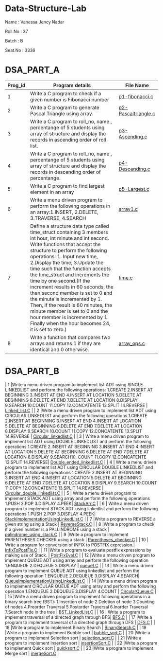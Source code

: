 # Data-Structure-Lab
  Name : Vanessa Jency Nadar
  
  Roll.No : 37
  
  Batch : B
  
 Seat.No : 3336
 
 # DSA_PART_A
 | Prog_id | Program details | File Name |
| --------------- | --------------- | --------------- |
| 1 | Write a C program to check if a given number is Fibonacci number | [p1-fibonacci.c](https://github.com/Vanessa1410/Data-Structure-Lab/blob/main/p1-fibonacci.c) |
| 2 |Write a C program to generate Pascal Triangle using array. | [p2-Pascaltriangle.c](https://github.com/Vanessa1410/Data-Structure-Lab/blob/main/p2-Pascaltriangle.c)|
| 3 | Write a C program to roll_no, name , percentange of 5 students using array of structure and display the records in ascending order of roll list.| [p3-Ascending.c](https://github.com/Vanessa1410/Data-Structure-Lab/blob/main/p3-Ascending.c)|
| 4 | Write a C program to roll_no, name , percentange of 5 students using array of structure  and display the records in descending order of percentange.| [p4-Descending.c](https://github.com/Vanessa1410/Data-Structure-Lab/blob/main/p4-Descending.c) |
| 5 |Write a C program to find largest element in an array  | [p5-Largest.c](https://github.com/Vanessa1410/Data-Structure-Lab/blob/main/p5-Largest.c) |
| 6 |Write a menu driven program to perform the following operations in an array:1.INSERT, 2.DELETE, 3.TRAVERSE, 4.SEARCH | [array1.c](https://github.com/Vanessa1410/Data-Structure-Lab/blob/main/array1.c) |
| 7 |Define a structure data type called time_struct containing 3 members int hour, int minute and int second. Write functions that accept the structure to perform the following operations: 1. Input new time, 2.Display the time, 3.Update the time such that the function accepts the time_struct and increments the time by one second.(If the increment results in 60 seconds, the then second member is set to 0 and the minute is incremented by 1. Then, if the result is 60 minutes, the minute member is set to 0 and the hour member is incremented by 1. Finally when the hour becomes 24, it is set to zero.) | [time.c](https://github.com/Vanessa1410/Data-Structure-Lab/blob/main/time.c) |
| 8 |Write a function that compares two arrays and returns 1 if they are identical and 0 otherwise. | [array_ops.c](https://github.com/Vanessa1410/Data-Structure-Lab/blob/main/array_ops.c) |

# DSA_PART_B
| 1 |Write a menu driven program to implement list ADT using SINGLE LINKEDLIST and perform the following operations: 1.CREATE 2.INSERT AT BEGINNING 3.INSERT AT END 4.INSERT AT LOCATION 5.DELETE AT BEGINNING 6.DELETE AT END 7.DELETE AT LOCATION 8.DISPLAY 9.SEARCH 10.COUNT 11.COPY  12.CONCATENTE 13.SPLIT 14.REVERSE | [Linked_list.C](https://github.com/Vanessa1410/Data-Structure-Lab/blob/main/Linked_list.c) |
| 2 |Write a menu driven program to implement list ADT using CIRCULAR LINKEDLIST and perform the following operations 1.CREATE 2.INSERT AT BEGINNING 3.INSERT AT END 4.INSERT AT LOCATION 5.DELETE AT BEGINNING 6.DELETE AT END 7.DELETE AT LOCATION 8.DISPLAY 9.SEARCH 10.COUNT 11.COPY  12.CONCATENTE 13.SPLIT 14.REVERSE | [Circular_linkedlist.C](https://github.com/Vanessa1410/Data-Structure-Lab/blob/main/Circular_linkedlist.c) |
| 3 | Write a menu driven program to implement list ADT using DOUBLE LINKEDLIST and perform the following operations 1.CREATE 2.INSERT AT BEGINNING 3.INSERT AT END 4.INSERT AT LOCATION 5.DELETE AT BEGINNING 6.DELETE AT END 7.DELETE AT LOCATION 8.DISPLAY 9.SEARCH10. COUNT 11.COPY  12.CONCATENTE 13.SPLIT 14.REVERSE| [Double_ended_linkedlist.C](https://github.com/Vanessa1410/Data-Structure-Lab/blob/main/Double_ended_linkedlist.c) |
| 4 | Write a menu driven program to implement list ADT using CIRCULAR DOUBLE LINKEDLIST and perform the following operations 1.CREATE 2.INSERT AT BEGINNING 3.INSERT AT END 4.INSERT AT LOCATION 5.DELETE AT BEGINNING 6.DELETE AT END 7.DELETE AT LOCATION 8.DISPLAY 9.SEARCH 10.COUNT 11.COPY  12.CONCATENTE 13.SPLIT 14.REVERSE  | [Circular_double_linkedlist.C](https://github.com/Vanessa1410/Data-Structure-Lab/blob/main/Circular_double_ended_linkedlist.c) |
| 5 | Write a menu driven program to implement STACK ADT using array and perform the following operations 1.PUSH 2.POP 3.DISPLAY 4.PEEK| [StackArr.C](https://github.com/Vanessa1410/Data-Structure-Lab/blob/main/StackArr.c) |
| 6 | Write a menu driven program to implement STACK ADT using linkedlist and perform the following operations 1.PUSH 2.POP 3.DISPLAY 4.PEEK| [StackImplementationUsingLinkedList.C](https://github.com/Vanessa1410/Data-Structure-Lab/blob/main/StackImplementationUsingLinkedList.c) |
| 7 |Write a program to REVERSE a given string using a Stack | [ReverseStack.C](https://github.com/Vanessa1410/Data-Structure-Lab/blob/main/ReverseStack.c) |
| 8 |Write a program to check if a given number is a PALLINDROME using a stack  | [palindrome_using_stack.C](https://github.com/Vanessa1410/Data-Structure-Lab/blob/main/palindrome_using_stack.c) |
| 9 |Write a program to implement PARENTHESES CHECKER using a stack  | [Parentheses_checker.C](https://github.com/Vanessa1410/Data-Structure-Lab/blob/main/Parentheses_checker.c) |
| 10 | Write a program for conversion of INFIX to POSTFIX expression.| [InfixToPostFix.C](https://github.com/Vanessa1410/Data-Structure-Lab/blob/main/InfixToPostFix.c) |
| 11 |Write a program to evaluate postfix expressions by making use of Stack. | [PostFixEval.C](https://github.com/Vanessa1410/Data-Structure-Lab/blob/main/PostFixEval.c) |
| 12 |Write a menu driven program to implement QUEUE ADT using array and perform the following operation 1.ENQUEUE 2.DEQUEUE 3.DISPLAY | [queue1.C](https://github.com/Vanessa1410/Data-Structure-Lab/blob/main/queue1.c) |
| 13 | Write a menu driven program to implement QUEUE ADT using linkedlist and perform the following operation 1.ENQUEUE 2.DEQUEUE 3.DISPLAY 4.SEARCH| [QueueImplementationUsingLinkedList.C](https://github.com/Vanessa1410/Data-Structure-Lab/blob/main/QueueImplementationUsingLinkedList.c) |
| 14 |Write a menu driven program to implement CIRCULAR QUEUE ADT using array and perform the following operation 1.ENQUEUE 2.DEQUEUE 3.DISPLAY 4.COUNT | [CircularQueue.C](https://github.com/Vanessa1410/Data-Structure-Lab/blob/main/CircularQueue.c) |
| 15 |Write a menu driven program to implement following operations in a binary search tree (BST): 1.Insertion of node 2.Deletion of node 3.Counting of nodes 4.Preorder Traversal 5.Postorder Traversal 6.Inorder Traversal 7.Search node in the tree | [BST_LinkedList.C](https://github.com/Vanessa1410/Data-Structure-Lab/blob/main/BST_LinkedList.c) |
| 16 | Write a program to implement traversal of a directed graph through BFS| [BFS.C](https://github.com/Vanessa1410/Data-Structure-Lab/blob/main/BFS.c) |
| 17 |Write a program to implement traversal of a directed graph through DFS | [DFS.C](https://github.com/Vanessa1410/Data-Structure-Lab/blob/main/DFS.c) |
| 18 |Write a program to implement Binary Search | [BinarySearch.C](https://github.com/Vanessa1410/Data-Structure-Lab/blob/main/BinarySearch.c) |
| 19 |Write a program to implement Bubble sort | [bubble_sort.C](https://github.com/Vanessa1410/Data-Structure-Lab/blob/main/bubble_sort.c) |
| 20 |Write a program to implement Selection sort | [selection_sort.C](https://github.com/Vanessa1410/Data-Structure-Lab/blob/main/selection_sort.c) |
| 21 |Write a program to implement Insertion sort | [insertionSort.C](https://github.com/Vanessa1410/Data-Structure-Lab/blob/main/insertionSort.c) |
| 22 |Write a program to implement Quick sort | [quicksort.C](https://github.com/Vanessa1410/Data-Structure-Lab/blob/main/quicksort.c) |
| 23 |Write a program to implement Merge sort | [mergeSort.C](https://github.com/Vanessa1410/Data-Structure-Lab/blob/main/mergeSort.c) |
